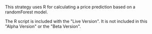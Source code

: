 This strategy uses R for calculating a price prediction based on a randomForest model.

The R script is included with the "Live Version". It is not included in this "Alpha Version" or the "Beta Version".
